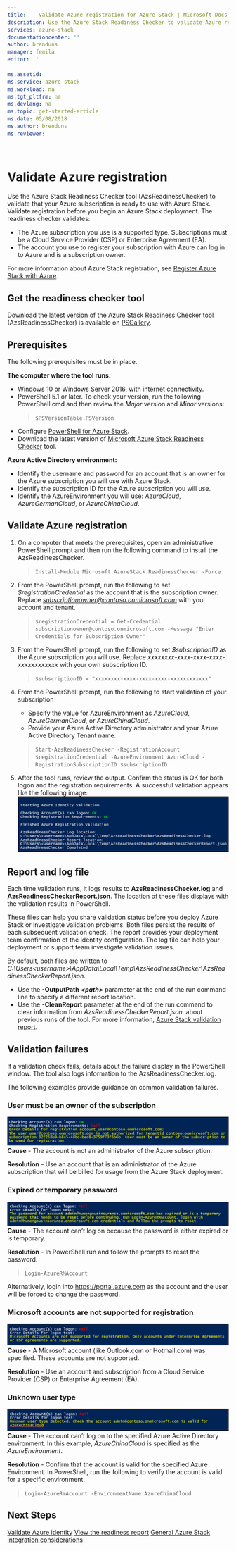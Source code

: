 ```yaml
---
title:    Validate Azure registration for Azure Stack | Microsoft Docs
description: Use the Azure Stack Readiness Checker to validate Azure registration.
services: azure-stack
documentationcenter: ''
author: brenduns
manager: femila
editor: ''

ms.assetid:
ms.service: azure-stack
ms.workload: na
ms.tgt_pltfrm: na
ms.devlang: na
ms.topic: get-started-article
ms.date: 05/08/2018
ms.author: brenduns
ms.reviewer:

---
```



# Validate Azure registration 
Use the Azure Stack Readiness Checker tool (AzsReadinessChecker) to validate that your Azure subscription is ready to use with Azure Stack. Validate registration before you begin an Azure Stack deployment. 
The readiness checker validates:
- The Azure subscription you use is a supported type. Subscriptions must be a Cloud Service Provider (CSP) or Enterprise Agreement (EA). 
- The account you use to register your subscription with Azure can log in to Azure and is a subscription owner. 

For more information about Azure Stack registration, see [Register Azure Stack with Azure](azure-stack-registration.md). 

## Get the readiness checker tool
Download the latest version of the Azure Stack Readiness Checker tool (AzsReadinessChecker) is available on [PSGallery](https://aka.ms/AzsReadinessChecker).  

## Prerequisites
The following prerequisites must be in place.

**The computer where the tool runs:**
 - Windows 10 or Windows Server 2016, with internet connectivity.
 - PowerShell 5.1 or later. To check your version, run the following PowerShell cmd and then review the *Major* version and *Minor* versions:  
    >`$PSVersionTable.PSVersion` 
 - Configure [PowerShell for Azure Stack](azure-stack-powershell-install.md). 
 - Download the latest version of [Microsoft Azure Stack Readiness Checker](https://aka.ms/AzsReadinessChecker) tool.  

**Azure Active Directory environment:**
 - Identify the username and password for an account that is an owner for the Azure subscription you will use with Azure Stack.  
 - Identify the subscription ID for the Azure subscription you will use. 
 - Identify the AzureEnvironment you will use: *AzureCloud*, *AzureGermanCloud*, or *AzureChinaCloud*.

## Validate Azure registration
1. On a computer that meets the prerequisites, open an administrative PowerShell prompt and then run the following command to install the AzsReadinessChecker.
    > `Install-Module Microsoft.AzureStack.ReadinessChecker -Force`

2. From the PowerShell prompt, run the following to set *$registrationCredential* as the account that is the subscription owner.   Replace *subscriptionowner@contoso.onmicrosoft.com* with your account and tenant. 
    > `$registrationCredential = Get-Credential subscriptionowner@contoso.onmicrosoft.com -Message "Enter Credentials for Subscription Owner"`

3. From the PowerShell prompt, run the following to set *$subscriptionID* as the Azure subscription you will use. Replace *xxxxxxxx-xxxx-xxxx-xxxx-xxxxxxxxxxxx* with your own subscription ID.  
     > `$subscriptionID = "xxxxxxxx-xxxx-xxxx-xxxx-xxxxxxxxxxxx"` 

4. From the PowerShell prompt, run the following to start validation of your subscription 
   - Specify the value for AzureEnvironment as *AzureCloud*, *AzureGermanCloud*, or *AzureChinaCloud*.  
   - Provide your Azure Active Directory administrator and your Azure Active Directory Tenant name. 
    > `Start-AzsReadinessChecker -RegistrationAccount $registrationCredential -AzureEnvironment AzureCloud -RegistrationSubscriptionID $subscriptionID`

5. After the tool runs, review the output. Confirm the status is OK for both logon and the registration requirements. A successful validation appears like the following image:  
![run-validation](./media/azure-stack-validate-registration/registration-validation.png)


## Report and log file
Each time validation runs, it logs results to **AzsReadinessChecker.log** and **AzsReadinessCheckerReport.json**. The location of these files displays with the validation results in PowerShell. 

These files can help you share validation status before you deploy Azure Stack or investigate validation problems. Both files persist the results of each subsequent validation check. The report provides your deployment team confirmation of the identity configuration. The log file can help your deployment or support team investigate validation issues. 

By default, both files are written to *C:\Users\<username>\AppData\Local\Temp\AzsReadinessChecker\AzsReadinessCheckerReport.json*.  
 - Use the **-OutputPath** ***&lt;path&gt;*** parameter at the end of the run command line to specify a different report location.   
 - Use the **-CleanReport** parameter at the end of the run command to clear information from *AzsReadinessCheckerReport.json*.  about previous runs of the tool. 
For more information, [Azure Stack validation report](azure-stck-validatin-report.md).

## Validation failures
If a validation check fails, details about the failure display in the PowerShell window. The tool also logs information to the AzsReadinessChecker.log.

The following examples provide guidance on common validation failures.

### User must be an owner of the subscription	
![subscription-owner](./media/azure-stack-validate-registration/subscription-owner.png)
**Cause** - The account is not an administrator of the Azure subscription.   

**Resolution** - Use an account that is an administrator of the Azure subscription that will be billed for usage from the Azure Stack deployment.


### Expired or temporary password 
![expired-password](./media/azure-stack-validate-registration/expired-password.png)
**Cause** - The account can’t log on because the password is either expired or is temporary.     

**Resolution** - In PowerShell run and follow the prompts to reset the password. 
  > `Login-AzureRMAccount` 

Alternatively, login into https://portal.azure.com as the account and the user will be forced to change the password.


### Microsoft accounts are not supported for registration  
![unsupported-account](./media/azure-stack-validate-registration/unsupported-account.png)
**Cause** - A Microsoft account (like Outlook.com or Hotmail.com) was specified.  These accounts are not supported.

**Resolution** - Use an account and subscription from a Cloud Service Provider (CSP) or Enterprise Agreement (EA). 


### Unknown user type  
![unknown-user](./media/azure-stack-validate-registration/unknown-user.png)
**Cause** - The account can’t log on to the specified Azure Active Directory environment. In this example, *AzureChinaCloud* is specified as the *AzureEnvironment*.  

**Resolution** - Confirm that the account is valid for the specified Azure Environment. In PowerShell, run the following to verify the account is valid for a specific environment.     
  > `Login-AzureRmAccount -EnvironmentName AzureChinaCloud`


## Next Steps
[Validate Azure identity](azure-stack-validate-identity.md)
[View the readiness report](azure-stck-validation-report.md)
[General Azure Stack integration considerations](azure-stack-data-center-integration.md)

